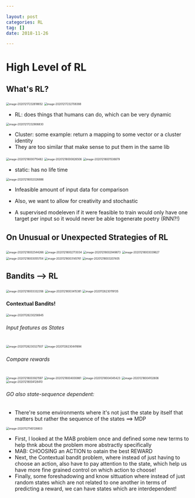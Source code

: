 ```yaml
---

layout: post
categories: RL
tag: [] 
date: 2018-11-26

---
```




# High Level of RL



## What's RL?

<img src="https://tva1.sinaimg.cn/large/0081Kckwgy1glr9q2h3ejj30xe07y0ut.jpg" alt="image-20201217232618652" style="zoom:50%;" />



<img src="https://tva1.sinaimg.cn/large/0081Kckwgy1glr9qxutefj31380ly10y.jpg" alt="image-20201217232708388" style="zoom:50%;" />

- RL: does things that humans can do, which can be very dynamic



<img src="https://tva1.sinaimg.cn/large/0081Kckwgy1glr9szui5ej30vg0ieadx.jpg" alt="image-20201217232906830" style="zoom:50%;" />

- Cluster: some example: return a mapping to some vector or a cluster identity
- They are too similar that make sense to put them in the same lib



<img src="https://tva1.sinaimg.cn/large/0081Kckwgy1glrawol676j311q0kaalq.jpg" alt="image-20201218000715482" style="zoom:50%;" />



<img src="https://tva1.sinaimg.cn/large/0081Kckwgy1glraxwvom2j31240lsqke.jpg" alt="image-20201218000826506" style="zoom:50%;" />



<img src="https://tva1.sinaimg.cn/large/0081Kckwgy1glrb5g87r8j31280lmttn.jpg" alt="image-20201218001538879" style="zoom:50%;" />

- static: has no life time



<img src="https://tva1.sinaimg.cn/large/0081Kckwgy1glrbaesicsj312o0jm7i6.jpg" alt="image-20201218002026886" style="zoom:50%;" />

- Infeasible amount of input data for comparison

- Also, we want to allow for creativity and stochastic

- A supervised modeleven if it were feasible to train would only have one target per input so it would never be able togenerate poetry (RNN?!)



## On Unusual or Unexpected Strategies of RL

<img src="https://tva1.sinaimg.cn/large/e6c9d24egy1h381w25916j21260kiq59.jpg" alt="image-20201218002544266" style="zoom:50%;" />

<img src="https://tva1.sinaimg.cn/large/0081Kckwgy1glrbhg4jyej312a0l047o.jpg" alt="image-20201218002713034" style="zoom:50%;" />



<img src="https://tva1.sinaimg.cn/large/0081Kckwgy1glrbk62m9cj311y0ky15y.jpg" alt="image-20201218002949873" style="zoom:50%;" />



<img src="https://tva1.sinaimg.cn/large/0081Kckwgy1glrbl0xdk9j310e0mgqay.jpg" alt="image-20201218003039627" style="zoom:50%;" />



<img src="https://tva1.sinaimg.cn/large/0081Kckwgy1glrblb9cumj31240iw48a.jpg" alt="image-20201218003055704" style="zoom:50%;" />



<img src="https://tva1.sinaimg.cn/large/e6c9d24egy1h381w5vnfmj210q0icjv1.jpg" alt="image-20201218003145761" style="zoom:50%;" />



<img src="https://tva1.sinaimg.cn/large/0081Kckwgy1glrbmk7bh5j30ys0lctgu.jpg" alt="image-20201218003207405" style="zoom:50%;" />







## Bandits --> RL

<img src="https://tva1.sinaimg.cn/large/0081Kckwgy1glrbo12jx8j310e0ls10b.jpg" alt="image-20201218003332356" style="zoom:50%;" />



<img src="https://tva1.sinaimg.cn/large/0081Kckwgy1glrborlhnuj30zu0lk44v.jpg" alt="image-20201218003415381" style="zoom:50%;" />





<img src="https://tva1.sinaimg.cn/large/0081Kckwgy1gl2yzm0j9dj30sc0amq79.jpg" alt="image-20201126230119135" style="zoom:50%;" />

#### Contextual Bandits!

<img src="https://tva1.sinaimg.cn/large/0081Kckwgy1gl2z1azi2pj30vc0iwn3k.jpg" alt="image-20201126230256945" style="zoom:50%;" />

###### Input features as States



<img src="https://tva1.sinaimg.cn/large/0081Kckwgy1gl2z1tluzsj31000iyagd.jpg" alt="image-20201126230327507" style="zoom:50%;" />



<img src="https://tva1.sinaimg.cn/large/0081Kckwgy1gl2z33sq3rj30vs0hen22.jpg" alt="image-20201126230441694" style="zoom:50%;" />

###### Compare rewards



<img src="https://tva1.sinaimg.cn/large/e6c9d24egy1h381w8n7lkj212m0mc415.jpg" alt="image-20201218003921597" style="zoom:50%;" />



<img src="https://tva1.sinaimg.cn/large/0081Kckwgy1glrburicmaj312o0li10i.jpg" alt="image-20201218004000861" style="zoom:50%;" />





<img src="https://tva1.sinaimg.cn/large/0081Kckwgy1glrbvj8ntsj30yw0lwjxa.jpg" alt="image-20201218004045423" style="zoom:50%;" />



<img src="https://tva1.sinaimg.cn/large/0081Kckwgy1glrbvtwdooj30zg0lu455.jpg" alt="image-20201218004102606" style="zoom:50%;" />



<img src="https://tva1.sinaimg.cn/large/0081Kckwgy1glrbwaagcwj31100m67b4.jpg" alt="image-20201218004128410" style="zoom:50%;" />



###### GO also state-sequence dependent:

- There're some environments where it's not just the state by itself that matters but rather the sequence of the states ==> MDP



<img src="https://tva1.sinaimg.cn/large/e6c9d24egy1h381wbh53qj20zs0iy0tx.jpg" alt="image-20201127145128803" style="zoom:50%;" />

- First, I looked at the MAB problem once and defined some new terms to help thnk about the problem more abstractly specifically
- MAB: CHOOSING an ACTION to oatain the best REWARD
- Next, the Contextual bandit problem, where instead of just having to choose an action, also have to pay attention to the state, which help us have more fine grained control on which action to choose!
- Finally, some foreshadowing and know sittuation where instead of just random states which are not related to one another in terms of predicting a reward, we can have states which are interdependent!